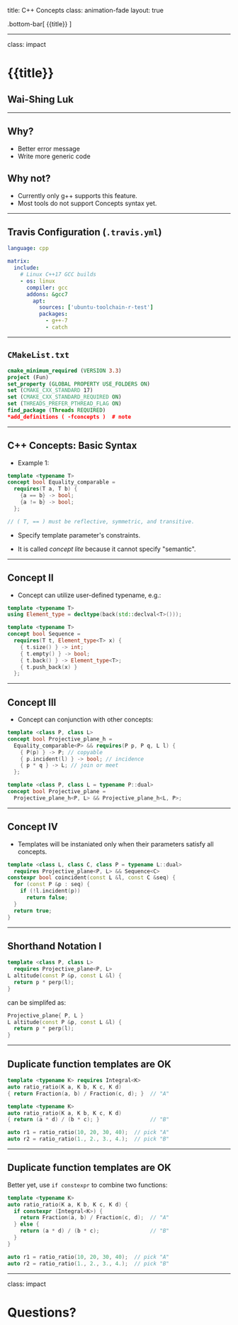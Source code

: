 title: C++ Concepts
class: animation-fade
layout: true

<!-- This slide will serve as the base layout for all your slides -->
.bottom-bar[
  {{title}}
]

---

class: impact

{{title}}
=========

Wai-Shing Luk
-------------

---

Why?
----

- Better error message
- Write more generic code

Why not?
--------

- Currently only g++ supports this feature.
- Most tools do not support Concepts syntax yet.

---

Travis Configuration (`.travis.yml`)
--------------------

```yaml
language: cpp

matrix:
  include:
    # Linux C++17 GCC builds
    - os: linux
      compiler: gcc
      addons: &gcc7
        apt:
          sources: ['ubuntu-toolchain-r-test']
          packages:
            - g++-7
            - catch
```

---

`CMakeList.txt`
-------------

```cmake
cmake_minimum_required (VERSION 3.3)
project (Fun)
set_property (GLOBAL PROPERTY USE_FOLDERS ON)
set (CMAKE_CXX_STANDARD 17)
set (CMAKE_CXX_STANDARD_REQUIRED ON)
set (THREADS_PREFER_PTHREAD_FLAG ON)
find_package (Threads REQUIRED)
*add_definitions ( -fconcepts )  # note
```

---

C++ Concepts: Basic Syntax
--------------------------

- Example 1:

```cpp
template <typename T>
concept bool Equality_comparable =
  requires(T a, T b) {
    {a == b} -> bool;
    {a != b} -> bool;
  };

// ( T, == ) must be reflective, symmetric, and transitive.
```

- Specify template parameter's constraints.

- It is called *concept lite* because it cannot specify "semantic".

---

Concept II
----------

- Concept can utilize user-defined typename, e.g.:

```cpp
template <typename T>
using Element_type = decltype(back(std::declval<T>()));

template <typename T>
concept bool Sequence =
  requires(T t, Element_type<T> x) {
    { t.size() } -> int;
    { t.empty() } -> bool;
    { t.back() } -> Element_type<T>;
    { t.push_back(x) }
  };
```

---

Concept III
-----------

- Concept can conjunction with other concepts:

```cpp
template <class P, class L>
concept bool Projective_plane_h =
  Equality_comparable<P> && requires(P p, P q, L l) {
    { P(p) } -> P; // copyable
    { p.incident(l) } -> bool; // incidence
    { p * q } -> L; // join or meet
  };

template <class P, class L = typename P::dual>
concept bool Projective_plane =
  Projective_plane_h<P, L> && Projective_plane_h<L, P>;
```

---

Concept IV
------------

- Templates will be instaniated only when their parameters satisfy all
    concepts.

```cpp
template <class L, class C, class P = typename L::dual>
  requires Projective_plane<P, L> && Sequence<C>
constexpr bool coincident(const L &l, const C &seq) {
  for (const P &p : seq) {
    if (!l.incident(p))
      return false;
  }
  return true;
}
```

---

Shorthand Notation I
--------------------

```cpp
template <class P, class L>
  requires Projective_plane<P, L>
L altitude(const P &p, const L &l) {
  return p * perp(l);
}
```

can be simplifed as:

```cpp
Projective_plane{ P, L }
L altitude(const P &p, const L &l) {
  return p * perp(l);
}
```

---

Duplicate function templates are OK
-----------------------------------

```cpp
template <typename K> requires Integral<K>
auto ratio_ratio(K a, K b, K c, K d)
{ return Fraction(a, b) / Fraction(c, d); }  // "A"

template <typename K>
auto ratio_ratio(K a, K b, K c, K d)
{ return (a * d) / (b * c); }                // "B"

auto r1 = ratio_ratio(10, 20, 30, 40);  // pick "A"
auto r2 = ratio_ratio(1., 2., 3., 4.);  // pick "B"
```

---

Duplicate function templates are OK
-----------------------------------

Better yet, use `if constexpr` to combine two functions:

```cpp
template <typename K>
auto ratio_ratio(K a, K b, K c, K d) {
  if constexpr (Integral<K>) {
    return Fraction(a, b) / Fraction(c, d);  // "A"
  } else {
    return (a * d) / (b * c);                // "B"
  }
}

auto r1 = ratio_ratio(10, 20, 30, 40);  // pick "A"
auto r2 = ratio_ratio(1., 2., 3., 4.);  // pick "B"
```

---

class: impact

Questions?
==========
